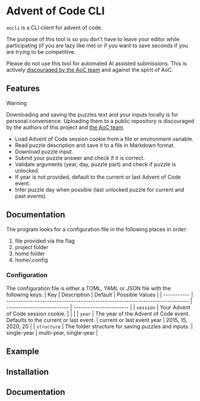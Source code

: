 # Advent of Code CLI

`aocli` is a CLI client for advent of code.

The purpose of this tool is so you don't have to leave your editor while participating (if you are lazy like me) or if you want to save seconds if you are trying to be competitive.

Please do not use this tool for automated AI assisted submissions. This is actively [discouraged by the AoC team](https://adventofcode.com/about#faq_ai_leaderboard) and against the spirit of AoC.

## Features

> [!WARNING]
> Downloading and saving the puzzles text and your inputs locally is for personal convenience. Uploading them to a public repository is discouraged by the authors of this project and [the AoC team](https://adventofcode.com/about#faq_copying).

- Load Advent of Code session cookie from a file or environment variable.
- Read puzzle description and save it to a file in Markdown format.
- Download puzzle input.
- Submit your puzzle answer and check if it is correct.
- Validate arguments (year, day, puzzle part) and check if puzzle is unlocked.
- If year is not provided, default to the current or last Advent of Code event.
- Infer puzzle day when possible (last unlocked puzzle for current and past events).

## Documentation

The program looks for a configuration file in the following places in order:

1. file provided via the flag
2. project folder
3. home folder
4. home/.config

### Configuration

The configuration file is either a TOML, YAML or JSON file with the following keys:
| Key         | Description                                                                  | Default                    | Possible Values         |
| ----------- | ---------------------------------------------------------------------------- | -------------------------- | ----------------------- |
| `session`   | Your Advent of Code session cookie.                                          |                            |                         |
| `year`      | The year of the Advent of Code event. Defaults to the current or last event. | current or last event year | 2015, 15, 2020, 20      |
| `structure` | The folder structure for saving puzzles and inputs.                          | single-year                | multi-year, single-year |

## Example


## Installation


## Documentation
